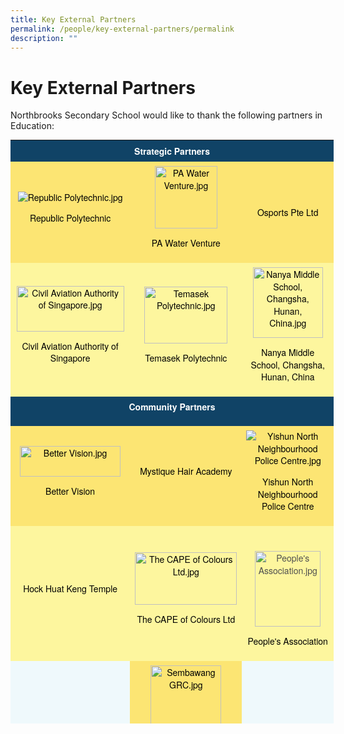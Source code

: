 ```yaml
---
title: Key External Partners
permalink: /people/key-external-partners/permalink
description: ""
---
```

Key External Partners
=====================

Northbrooks Secondary School would like to thank the following partners in Education:
<table style="margin: auto; outline: 0px; padding: 0px; clear: both; color: rgb(80, 80, 80); font-family: &quot;Helvetica Neue&quot;, Helvetica, Arial, sans-serif; font-size: 14px; font-style: normal; font-variant-ligatures: normal; font-variant-caps: normal; font-weight: 400; letter-spacing: normal; orphans: 2; text-align: left; text-transform: none; white-space: normal; widows: 2; word-spacing: 0px; -webkit-text-stroke-width: 0px; background-color: transparent; text-decoration-thickness: initial; text-decoration-style: initial; text-decoration-color: initial; width: 517px; height: 934px;" class="ive_eobj_center" align="center" cellpadding="3" border="0"><tbody style="margin: 0px; outline: 0px; padding: 0px;"><tr style="margin: 0px; outline: 0px; padding: 0px; background-color: rgb(16, 67, 102);"><td style="margin: 0px; outline: 0px; padding: 7px; text-align: center; width: 499px;" colspan="3"><strong style="margin: 0px; outline: 0px; padding: 0px;"><span style="margin: 0px; outline: 0px; padding: 0px; color: rgb(255, 255, 255);">Strategic Partners</span></strong></td></tr><tr style="margin: 0px; outline: 0px; padding: 0px; background-color: rgb(252, 229, 115);"><td style="margin: 0px; outline: 0px; padding: 7px; text-align: center;"><p style="margin: 0px 0px 1em; outline: 0px; padding: 0px; line-height: 19.6px;"><span style="margin: 0px; outline: 0px; padding: 0px; color: rgb(0, 0, 0);"><img style="margin: 0px; outline: none; padding: 0px; border: none;" alt="Republic Polytechnic.jpg" src="https://northbrookssec.moe.edu.sg/qql/slot/u162/Partners/RP_Logo.gif"></span></p><p style="margin: 0px 0px 1em; outline: 0px; padding: 0px; line-height: 19.6px;" class="style2"><span style="margin: 0px; outline: 0px; padding: 0px; color: rgb(0, 0, 0);">Republic Polytechnic</span></p></td><td style="margin: 0px; outline: 0px; padding: 7px; text-align: center;"><p style="margin: 0px 0px 1em; outline: 0px; padding: 0px; line-height: 19.6px;"><span style="margin: 0px; outline: 0px; padding: 0px; color: rgb(0, 0, 0);"><img style="margin: 0px; outline: none; padding: 0px; border: none;" alt="PA Water Venture.jpg" height="100" src="https://northbrookssec.moe.edu.sg/qql/slot/u162/Partners/PA%20Water%20Venture.jpg"></span></p><p style="margin: 0px 0px 1em; outline: 0px; padding: 0px; line-height: 19.6px;"><span style="margin: 0px; outline: 0px; padding: 0px; color: rgb(0, 0, 0);">PA Water Venture</span></p></td><td style="margin: 0px; outline: 0px; padding: 7px; text-align: center;"><span style="margin: 0px; outline: 0px; padding: 0px; color: rgb(0, 0, 0);">Osports Pte Ltd</span></td></tr><tr style="margin: 0px; outline: 0px; padding: 0px; background-color: rgb(253, 246, 158);" valign="middle"><td style="margin: 0px; outline: 0px; padding: 7px; text-align: center;"><p style="margin: 0px 0px 1em; outline: 0px; padding: 0px; line-height: 19.6px;"><span style="margin: 0px; outline: 0px; padding: 0px; color: rgb(0, 0, 0);"><img style="margin: 0px; outline: none; padding: 0px; border: none;" height="73" width="172" alt="Civil Aviation Authority of Singapore.jpg" src="https://northbrookssec.moe.edu.sg/qql/slot/u162/Partners/CAAS.jpg"></span></p><p style="margin: 0px 0px 1em; outline: 0px; padding: 0px; line-height: 19.6px;"><span style="margin: 0px; outline: 0px; padding: 0px; color: rgb(0, 0, 0);">Civil Aviation Authority of Singapore</span></p></td><td style="margin: 0px; outline: 0px; padding: 7px; text-align: center;"><p style="margin: 0px 0px 1em; outline: 0px; padding: 0px; line-height: 19.6px;"><span style="margin: 0px; outline: 0px; padding: 0px; color: rgb(0, 0, 0);" class="style3"><img style="margin: 0px; outline: none; padding: 0px; border: none;" height="91" width="133" alt="Temasek Polytechnic.jpg" src="https://northbrookssec.moe.edu.sg/qql/slot/u162/Partners/Temasek%20Poly.jpg"></span></p><p style="margin: 0px 0px 1em; outline: 0px; padding: 0px; line-height: 19.6px;"><span style="margin: 0px; outline: 0px; padding: 0px; color: rgb(0, 0, 0);" class="style3">Temasek Polytechnic</span></p></td><td style="margin: 0px; outline: 0px; padding: 7px; text-align: center;"><p style="margin: 0px 0px 1em; outline: 0px; padding: 0px; line-height: 19.6px;"><span style="margin: 0px; outline: 0px; padding: 0px; color: rgb(0, 0, 0);"><img style="margin: 0px; outline: none; padding: 0px; border: none;" height="113" width="112" alt="Nanya Middle School, Changsha, Hunan, China.jpg" src="https://northbrookssec.moe.edu.sg/qql/slot/u162/Partners/nanya_middle.jpg"></span></p><p style="margin: 0px 0px 1em; outline: 0px; padding: 0px; line-height: 19.6px;"><span style="margin: 0px; outline: 0px; padding: 0px; color: rgb(0, 0, 0);">Nanya Middle School, Changsha, Hunan, China</span></p></td></tr><tr style="margin: 0px; outline: 0px; padding: 0px; background-color: rgb(16, 67, 102);"><td style="margin: 0px; outline: 0px; padding: 7px; text-align: center;" colspan="3"><p style="margin: 0px 0px 1em; outline: 0px; padding: 0px; line-height: 19.6px;"><span style="margin: 0px; outline: 0px; padding: 0px; color: rgb(255, 255, 255);"><strong style="margin: 0px; outline: 0px; padding: 0px;">Community Partners</strong></span></p></td></tr><tr style="margin: 0px; outline: 0px; padding: 0px; background-color: rgb(252, 229, 115);"><td style="margin: 0px; outline: 0px; padding: 7px; text-align: center;"><p style="margin: 0px 0px 1em; outline: 0px; padding: 0px; line-height: 19.6px;"><span style="margin: 0px; outline: 0px; padding: 0px; color: rgb(0, 0, 0);"><img style="margin: 0px; outline: none; padding: 0px; border: none;" height="49" width="161" alt="Better Vision.jpg" src="https://northbrookssec.moe.edu.sg/qql/slot/u162/Partners/Better%20Vision.jpg"></span></p><p style="margin: 0px 0px 1em; outline: 0px; padding: 0px; line-height: 19.6px;"><span style="margin: 0px; outline: 0px; padding: 0px; color: rgb(0, 0, 0);">Better Vision</span></p></td><td style="margin: 0px; outline: 0px; padding: 7px; text-align: center;"><p style="margin: 0px 0px 1em; outline: 0px; padding: 0px; line-height: 19.6px;"><span style="margin: 0px; outline: 0px; padding: 0px; color: rgb(0, 0, 0);">Mystique Hair Academy</span></p></td><td style="margin: 0px; outline: 0px; padding: 7px; text-align: center;"><p style="margin: 0px 0px 1em; outline: 0px; padding: 0px; line-height: 19.6px;"><span style="margin: 0px; outline: 0px; padding: 0px; color: rgb(0, 0, 0);"><img style="margin: 0px; outline: none; padding: 0px; border: none;" alt="Yishun North Neighbourhood Police Centre.jpg" src="https://northbrookssec.moe.edu.sg/qql/slot/u162/Partners/Yishun%20NPC.jpg"></span></p><p style="margin: 0px 0px 1em; outline: 0px; padding: 0px; line-height: 19.6px;"><span style="margin: 0px; outline: 0px; padding: 0px; color: rgb(0, 0, 0);">Yishun North Neighbourhood Police Centre</span></p></td></tr><tr style="margin: 0px; outline: 0px; padding: 0px; background-color: rgb(253, 246, 158);"><td style="margin: 0px; outline: 0px; padding: 7px; text-align: center;"><p style="margin: 0px 0px 1em; outline: 0px; padding: 0px; line-height: 19.6px;"><span style="margin: 0px; outline: 0px; padding: 0px; color: rgb(0, 0, 0);">Hock Huat Keng Temple</span></p></td><td style="margin: 0px; outline: 0px; padding: 7px; text-align: center;"><p style="margin: 0px 0px 1em; outline: 0px; padding: 0px; line-height: 19.6px;"><span style="margin: 0px; outline: 0px; padding: 0px; color: rgb(0, 0, 0);"><img style="margin: 0px; outline: none; padding: 0px; border: none;" height="84" width="163" alt="The CAPE of Colours Ltd.jpg" src="https://northbrookssec.moe.edu.sg/qql/slot/u162/Partners/.tn.The%20CAPE%20of%20Colours%20Ltd.jpg.2.jpg"></span></p><p style="margin: 0px 0px 1em; outline: 0px; padding: 0px; line-height: 19.6px;" align="center"><span style="margin: 0px; outline: 0px; padding: 0px; color: rgb(0, 0, 0);">The CAPE of Colours Ltd</span></p></td><td style="margin: 0px; outline: 0px; padding: 7px; text-align: center;"><p style="margin: 0px 0px 1em; outline: 0px; padding: 0px; line-height: 19.6px;">&nbsp;</p><p style="margin: 0px 0px 1em; outline: 0px; padding: 0px; line-height: 19.6px;"><img style="margin: 0px; outline: none; padding: 0px; border: none;" height="121" width="105" alt="People's Association.jpg" src="https://northbrookssec.moe.edu.sg/qql/slot/u162/Partners/Nee%20Soon%20East%20and%20Nee%20Soon%20South%20CC.jpg"></p><p style="margin: 0px 0px 1em; outline: 0px; padding: 0px; line-height: 19.6px;" align="center"><span style="margin: 0px; outline: 0px; padding: 0px; color: rgb(0, 0, 0);">People's Association</span></p></td></tr><tr style="margin: 0px; outline: 0px; padding: 0px; background-color: rgb(252, 229, 115);"><td style="margin: 0px; outline: 0px; padding: 7px; text-align: center; background-color: rgb(239, 249, 252);"><p style="margin: 0px 0px 1em; outline: 0px; padding: 0px; line-height: 19.6px;"><span style="margin: 0px; outline: 0px; padding: 0px; color: rgb(0, 0, 0);">&nbsp;</span></p></td><td style="margin: 0px; outline: 0px; padding: 7px; text-align: center;"><p style="margin: 0px 0px 1em; outline: 0px; padding: 0px; line-height: 19.6px;"><span style="margin: 0px; outline: 0px; padding: 0px; color: rgb(0, 0, 0);"><img style="margin: 0px; outline: none; padding: 0px; border: none;" height="114" width="113" alt="Sembawang GRC.jpg" src="https://northbrookssec.moe.edu.sg/qql/slot/u162/Partners/Nee%20Soon%20Group%20Representative%20Constituency.jpg"></span></p><p style="margin: 0px 0px 1em; outline: 0px; padding: 0px; line-height: 19.6px;"><span style="margin: 0px; outline: 0px; padding: 0px; color: rgb(0, 0, 0);">Sembawang GRC</span></p></td><td style="margin: 0px; outline: 0px; padding: 7px; text-align: center; background-color: rgb(239, 249, 252);"></td></tr><tr style="margin: 0px; outline: 0px; padding: 0px; background-color: rgb(16, 67, 102);"><td style="margin: 0px; outline: 0px; padding: 7px; text-align: center;" colspan="3"><p style="margin: 0px 0px 1em; outline: 0px; padding: 0px; line-height: 19.6px;"><span style="margin: 0px; outline: 0px; padding: 0px; color: rgb(255, 255, 255);"><strong style="margin: 0px; outline: 0px; padding: 0px;">CCA Partners</strong></span></p></td></tr><tr style="margin: 0px; outline: 0px; padding: 0px; background-color: rgb(253, 246, 158);"><td style="margin: 0px; outline: 0px; padding: 7px; text-align: center;"><p style="margin: 0px 0px 1em; outline: 0px; padding: 0px; line-height: 19.6px;"><span style="margin: 0px; outline: 0px; padding: 0px; color: rgb(0, 0, 0);"><img style="margin: 0px; outline: none; padding: 0px; border: none;" height="131" width="117" alt="Yishun Methodist Mission.jpg" src="https://northbrookssec.moe.edu.sg/qql/slot/u162/Partners/Yishun%20Methodist%20Mission.jpg"></span></p><p style="margin: 0px 0px 1em; outline: 0px; padding: 0px; line-height: 19.6px;"><span style="margin: 0px; outline: 0px; padding: 0px; color: rgb(0, 0, 0);">Yishun Methodist Mission</span></p></td><td style="margin: 0px; outline: 0px; padding: 7px; text-align: center;"><p style="margin: 0px 0px 1em; outline: 0px; padding: 0px; line-height: 19.6px;"><span style="margin: 0px; outline: 0px; padding: 0px; color: rgb(0, 0, 0);"><img style="margin: 0px; outline: none; padding: 0px; border: none;" height="56" width="140" alt="National Environment Agency.jpg" src="https://northbrookssec.moe.edu.sg/qql/slot/u162/Partners/.tn.NEA.jpg.2.jpg">&nbsp;</span></p><p style="margin: 0px 0px 1em; outline: 0px; padding: 0px; line-height: 19.6px;"><span style="margin: 0px; outline: 0px; padding: 0px; color: rgb(0, 0, 0);">National Environment Agency</span></p></td><td style="margin: 0px; outline: 0px; padding: 7px; text-align: center;"><p style="margin: 0px 0px 1em; outline: 0px; padding: 0px; line-height: 19.6px;"><span style="margin: 0px; outline: 0px; padding: 0px; color: rgb(0, 0, 0);"><img style="margin: 0px; outline: none; padding: 0px; border: none;" alt="Singapore Youth Flying Club.jpg" src="https://northbrookssec.moe.edu.sg/qql/slot/u162/Partners/Singapore%20Youth%20Flying%20Club.jpg"></span></p><p style="margin: 0px 0px 1em; outline: 0px; padding: 0px; line-height: 19.6px;"><span style="margin: 0px; outline: 0px; padding: 0px; color: rgb(0, 0, 0);">Singapore Youth Flying Club</span></p></td></tr></tbody></table>